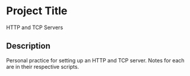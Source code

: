 # Project Title

HTTP and TCP Servers

## Description

Personal practice for setting up an HTTP and TCP server. Notes for each are in their respective scripts.